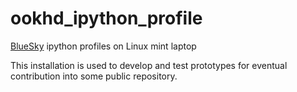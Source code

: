 # ookhd_ipython_profile

[BlueSky](https://github.com/NSLS-II/bluesky) ipython profiles on Linux mint laptop

This installation is used to develop and test prototypes for eventual
contribution into some public repository.
